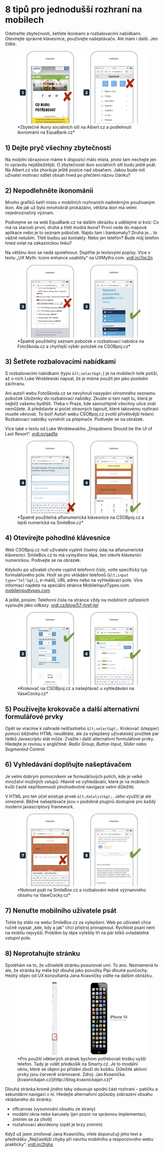# 8 tipů pro jednodušší rozhraní na mobilech

Odstraňte zbytečnosti, šetřete ikonkami a rozbalovacími nabídkami. Otevírejte správné klávesnice, používejte našeptávače. Ale mám i další. Jen čtěte.

<figure>
<img src="dist/images/original/vdwd/triky-ui-7.jpg" alt="">
<figcaption markdown="1">    
*Zbytečné ikony sociálních sítí na Albert.cz a podlehnutí ikonománii na EquaBank.cz*
</figcaption> 
</figure>

## 1) Dejte pryč všechny zbytečnosti 

Na mobilní obrazovce máme k dispozici málo místa, proto tam nechejte jen to opravdu nejdůležitější. O zbytečnosti ikon sociálních sítí budu ještě psát. Na Albert.cz vše zhoršuje ještě pozice nad obsahem. Jakou bude mít uživatel motivaci sdílet obsah hned po přečtení názvu článku?

## 2) Nepodlehněte ikonománii

Mnoho grafiků šetří místo v mobilních rozhraních nadměrným používaným ikon. Ale jak už bylo mnohokrát prokázáno, většina ikon má velmi nejednoznačný význam. 

Podívejme se na web EquaBank.cz na dalším obrázku a udělejme si kvíz: Co má na starosti první, druhá a třetí modrá ikona? První vede do mapové aplikace nebo je to seznam poboček. Najdu tam i bankomaty? Druhá je… to vážně netuším. Třetí budou asi kontakty. Nebo jen telefon? Bude můj telefon hned volat na zákaznickou linku? 

Na většinu ikon se nedá spolehnout. Doplňte je textovými popisy. Více v textu „UX Myth: Icons enhance usability“ na UXMyths.com. [vrdl.in/7qc2n](http://uxmyths.com/post/715009009/myth-icons-enhance-usability)

<figure>
<img src="dist/images/original/vdwd/triky-ui-8.jpg" alt="">
<figcaption markdown="1">    
*Špatně použitelný seznam poboček v rozbalovací nabídce na FotoSkoda.cz a chytřejší výběr položek na CSOBpoj.cz*
</figcaption> 
</figure>

## 3) Šetřete rozbalovacími nabídkami 

S rozbalovacími nabídkami (typu `&lt;select&gt;`) je na mobilech tolik potíží, až o nich Luke Wroblewski napsal, že je máme použít jen jako poslední záchranu. 

Ani autoři webu FotoSkoda.cz se nevyhnuli nasypání ohromného seznamu poboček Uloženky do rozbalovací nabídky. Zkuste si tam najít tu, která je nejblíž vašemu bydlišti. Třeba v Praze, kde samozřejmě všechny ulice znát nemůžete. A představte si počet otravných tapnutí, které takovému rozhraní musíte věnovat. To bolí! Autoři webu CSOBpoj.cz zvolili přívětivější řešení: Rozbalovací nabídky vyměnili za přepínače. Podívejte se na obrázek. 

Více také v textu od Luke Wroblewskiho „Dropdowns Should be the UI of Last Resort“. [vrdl.in/gad1e](http://www.lukew.com/ff/entry.asp?1950)

<figure>
<img src="dist/images/original/vdwd/triky-ui-9.jpg" alt="">
<figcaption markdown="1">    
*Špatně použitelná alfanumerická klávesnice na CSOBpoj.cz a lepší numerická na SmileBox.cz*
</figcaption> 
</figure>

## 4) Otevírejte pohodlné klávesnice

Web CSOBpoj.cz nutí uživatele vyplnit číselný údaj na alfanumerické klávesnici. SmileBox.cz to má vymyšleno lépe, ten otevře klávesnici numerickou. Podívejte se na obrázek.

Kdykoliv po uživateli chcete vyplnit telefonní číslo, volte specifický typ formulářového pole. Hodí se pro vkládání telefonů (`&lt;input type="tel"&gt;`),  e-mailů, URL adres nebo na vyhledávací pole. Více informací najdete na speciální stránce MobileInputTypes.com. [mobileinputtypes.com](http://mobileinputtypes.com/)

A ještě, prosím: Telefonní čísla na stránce vždy na mobilních zařízeních vypisujte jako odkazy. [vrdl.cz/blog/57-href-tel](http://www.vzhurudolu.cz/blog/57-href-tel)

<figure>
<img src="dist/images/original/vdwd/triky-ui-10.jpg" alt="">
<figcaption markdown="1">    
*Krokovač na CSOBpoj.cz a našeptávač u vyhledávání na VaseCocky.cz*
</figcaption> 
</figure>


## 5) Používejte krokovače a další alternativní formulářové prvky

Opět se vracíme k náhradě nešťastného `&lt;select&gt;`. Krokovač (stepper) pomocí běžného HTML neuděláte, ale za vylepšený uživatelský prožitek pár řádků Javascriptu stát může. Zvažte i další alternativní formulářové prvky. Hledejte je rovnou v angličtině: *Radio Group*, *Button Input*,  *Slider* nebo *Segmented Control*.

## 6) Vyhledávání doplňujte našeptávačem 

Je velmi dobrým pomocníkem ve formulářových polích, kde je velké množství možných vstupů: Hlavně ve vyhledávání, které je na mobilech kvůli časté nepřítomnosti plnohodnotné navigace velmi důležité.

V HTML pro ten účel existuje prvek `&lt;datalist&gt;`. Jeho využití je ale omezené. Běžné našeptávače jsou v podobně pluginů dostupné pro každý moderní javascriptový framework.

<figure>
<img src="dist/images/original/vdwd/triky-ui-11.jpg" alt="">
<figcaption markdown="1">    
*Nutnost psát na SmileBox.cz a rozbalování méně významného obsahu na VaseCocky.cz*
</figcaption> 
</figure>

## 7) Nenuťte mobilního uživatele psát
 
Tohle by stálo na webu SmileBox.cz za vylepšení. Web po uživateli chce ručně vypsat „kde, kdy a jak“ chci přístroj pronajmout. Rychlost psaní není na mobilu nejvyšší. Problém by lépe vyřešily tři na pár kliků ovladatelná vstupní pole.

## 8) Neprotahujte stránku

Spoléhám na to, že uživatelé stránku posunovat umí. To ano. Neznamená to ale, že stránka by měla být dlouhá jako ponožky Pipi dlouhé punčochy. Hezký objev od UX konzultanta Jana Kvasničky vidíte na dalším obrázku.

<figure>
<img src="dist/images/original/vdwd/triky-ui-12.jpg" alt="">
<figcaption markdown="1">    
*Pro použití některých stránek bychom potřebovali trošku vyšší telefon. Tady je vidět předkošík na Smarty.cz. Je to modální okno, které se objeví po přidání zboží do košíku. Důležité aktivní prvky jsou červeně orámované. Zdroj: Jan Kvasnička. [kvasnickajan.cz](http://blog.kvasnickajan.cz)*
</figcaption> 
</figure>

Dlouhá stránka kromě jiného taky odsunuje spodní část rozhraní – patičku a sekundární navigaci v ní. Hledejte alternativní způsoby zobrazení obsahu vkládaného do stránky: 

* offcanvas (vysunování obsahu ze strany)
* modální okna nebo karusely (jen pozor na správnou implementaci, zmíním se za chvíli)
* roztahovací akordeony (opět je brzy zmíním)

Když už jsem zmiňoval Jana Kvasničku, vřele doporučuji jeho text a přednášku „Nejčastější chyby při návrhu mobilního a responzivního webu prakticky“. [vrdl.in/2tghs](http://blog.kvasnickajan.cz/prakticky-pruvodce-nejcastejsimi-chybami-pri-navrhu-mobilniho-a-responzivniho-webu/)

